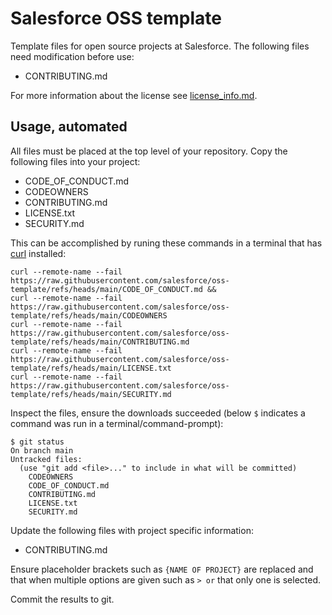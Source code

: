 # Salesforce OSS template

Template files for open source projects at Salesforce. The following files need modification before use:

- CONTRIBUTING.md

For more information about the license see [license_info.md](license_info.md).

## Usage, automated

All files must be placed at the top level of your repository. Copy the following files into your project:

- CODE_OF_CONDUCT.md
- CODEOWNERS
- CONTRIBUTING.md
- LICENSE.txt
- SECURITY.md

This can be accomplished by runing these commands in a terminal that has [curl](https://curl.se/) installed:

```term
curl --remote-name --fail https://raw.githubusercontent.com/salesforce/oss-template/refs/heads/main/CODE_OF_CONDUCT.md &&
curl --remote-name --fail https://raw.githubusercontent.com/salesforce/oss-template/refs/heads/main/CODEOWNERS
curl --remote-name --fail https://raw.githubusercontent.com/salesforce/oss-template/refs/heads/main/CONTRIBUTING.md
curl --remote-name --fail https://raw.githubusercontent.com/salesforce/oss-template/refs/heads/main/LICENSE.txt
curl --remote-name --fail https://raw.githubusercontent.com/salesforce/oss-template/refs/heads/main/SECURITY.md
```

Inspect the files, ensure the downloads succeeded (below `$` indicates a command was run in a terminal/command-prompt):

```term
$ git status
On branch main
Untracked files:
  (use "git add <file>..." to include in what will be committed)
	CODEOWNERS
	CODE_OF_CONDUCT.md
	CONTRIBUTING.md
	LICENSE.txt
	SECURITY.md
```

Update the following files with project specific information:

- CONTRIBUTING.md

Ensure placeholder brackets such as `{NAME OF PROJECT}` are replaced and that when multiple options are given such as `> or` that only one is selected.

Commit the results to git.
